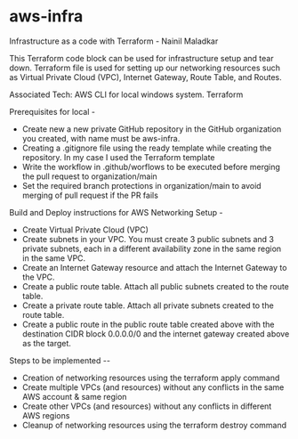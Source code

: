 # aws-infra

 
Infrastructure as a code with Terraform - Nainil Maladkar

This Terraform code block can be used for infrastructure setup and tear down.
Terraform file is used for setting up our networking resources such as Virtual Private Cloud (VPC), Internet Gateway, Route Table, and Routes. 


Associated Tech:
AWS CLI for local windows system.
Terraform 


Prerequisites for local -
* Create new a new private GitHub repository in the GitHub organization you created, with name must be aws-infra.
* Creating a .gitignore file using the ready template while creating the repository. In my case I used the Terraform template
* Write the workflow in .github/worflows to be executed before merging the pull request to organization/main
* Set the required branch protections in organization/main to avoid merging of pull request if the PR fails

Build and Deploy instructions for AWS Networking Setup -
* Create Virtual Private Cloud (VPC)
* Create subnets in your VPC. You must create 3 public subnets and 3 private subnets, each in a different availability zone in the same region in the same VPC.
* Create an Internet Gateway resource and attach the Internet Gateway to the VPC.
* Create a public route table. Attach all public subnets created to the route table.
* Create a private route table. Attach all private subnets created to the route table.
* Create a public route in the public route table created above with the destination CIDR block 0.0.0.0/0 and the internet gateway created above as the target.


Steps to be implemented --
* Creation of networking resources using the terraform apply command
* Create multiple VPCs (and resources) without any conflicts in the same AWS account & same region
* Create other VPCs (and resources) without any conflicts in different AWS regions
* Cleanup of networking resources using the terraform destroy command